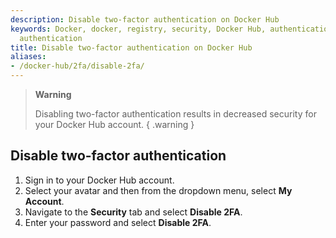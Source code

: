 ```yaml
---
description: Disable two-factor authentication on Docker Hub
keywords: Docker, docker, registry, security, Docker Hub, authentication, two-factor
  authentication
title: Disable two-factor authentication on Docker Hub
aliases: 
- /docker-hub/2fa/disable-2fa/
---
```


> **Warning**
>
> Disabling two-factor authentication results in decreased security for your
> Docker Hub account.
{ .warning }

## Disable two-factor authentication
1. Sign in to your Docker Hub account. 
2. Select your avatar and then from the dropdown menu, select **My Account**.
3. Navigate to the **Security** tab and select **Disable 2FA**.
4. Enter your password and select **Disable 2FA**.
